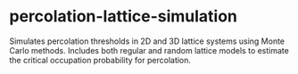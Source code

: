# percolation-lattice-simulation
Simulates percolation thresholds in 2D and 3D lattice systems using Monte Carlo methods. Includes both regular and random lattice models to estimate the critical occupation probability for percolation.
